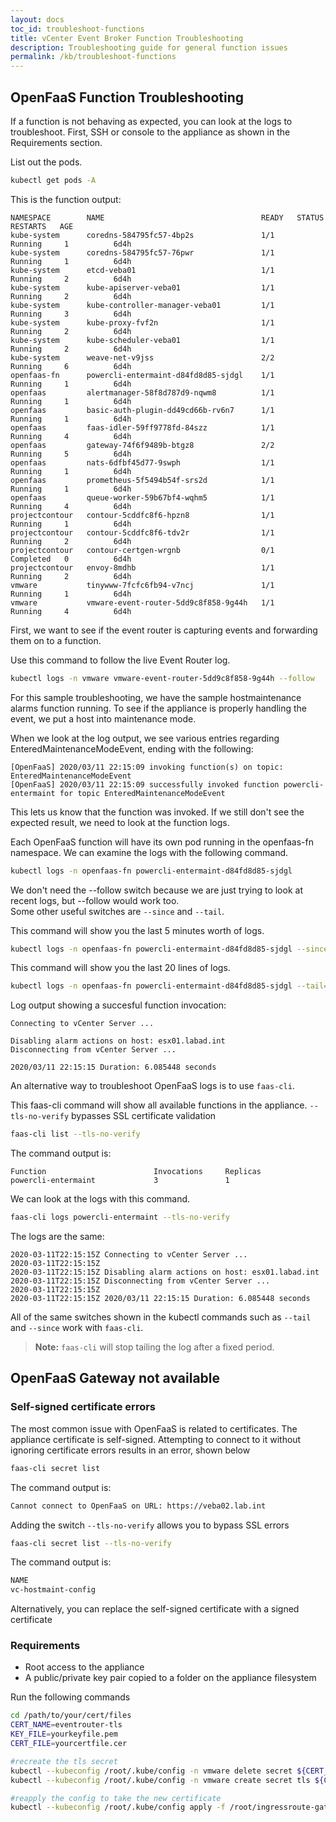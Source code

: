 ```yaml
---
layout: docs
toc_id: troubleshoot-functions
title: vCenter Event Broker Function Troubleshooting
description: Troubleshooting guide for general function issues
permalink: /kb/troubleshoot-functions
---
```


## OpenFaaS Function Troubleshooting

If a function is not behaving as expected, you can look at the logs to troubleshoot. First, SSH or console to the appliance as shown in the Requirements section.

List out the pods.

```bash
kubectl get pods -A
```

This is the function output:

```
NAMESPACE        NAME                                   READY   STATUS      RESTARTS   AGE
kube-system      coredns-584795fc57-4bp2s               1/1     Running     1          6d4h
kube-system      coredns-584795fc57-76pwr               1/1     Running     1          6d4h
kube-system      etcd-veba01                            1/1     Running     2          6d4h
kube-system      kube-apiserver-veba01                  1/1     Running     2          6d4h
kube-system      kube-controller-manager-veba01         1/1     Running     3          6d4h
kube-system      kube-proxy-fvf2n                       1/1     Running     2          6d4h
kube-system      kube-scheduler-veba01                  1/1     Running     2          6d4h
kube-system      weave-net-v9jss                        2/2     Running     6          6d4h
openfaas-fn      powercli-entermaint-d84fd8d85-sjdgl    1/1     Running     1          6d4h
openfaas         alertmanager-58f8d787d9-nqwm8          1/1     Running     1          6d4h
openfaas         basic-auth-plugin-dd49cd66b-rv6n7      1/1     Running     1          6d4h
openfaas         faas-idler-59ff9778fd-84szz            1/1     Running     4          6d4h
openfaas         gateway-74f6f9489b-btgz8               2/2     Running     5          6d4h
openfaas         nats-6dfbf45d77-9swph                  1/1     Running     1          6d4h
openfaas         prometheus-5f5494b54f-srs2d            1/1     Running     1          6d4h
openfaas         queue-worker-59b67bf4-wqhm5            1/1     Running     4          6d4h
projectcontour   contour-5cddfc8f6-hpzn8                1/1     Running     1          6d4h
projectcontour   contour-5cddfc8f6-tdv2r                1/1     Running     2          6d4h
projectcontour   contour-certgen-wrgnb                  0/1     Completed   0          6d4h
projectcontour   envoy-8mdhb                            1/1     Running     2          6d4h
vmware           tinywww-7fcfc6fb94-v7ncj               1/1     Running     1          6d4h
vmware           vmware-event-router-5dd9c8f858-9g44h   1/1     Running     4          6d4h
```

First, we want to see if the event router is capturing events and forwarding them on to a function. 

Use this command to follow the live Event Router log.

```bash
kubectl logs -n vmware vmware-event-router-5dd9c8f858-9g44h --follow
```

For this sample troubleshooting, we have the sample hostmaintenance alarms function running. To see if the appliance is properly handling the event, we put a host into maintenance mode. 

When we look at the log output, we see various entries regarding EnteredMaintenanceModeEvent, ending with the following:

```
[OpenFaaS] 2020/03/11 22:15:09 invoking function(s) on topic: EnteredMaintenanceModeEvent
[OpenFaaS] 2020/03/11 22:15:09 successfully invoked function powercli-entermaint for topic EnteredMaintenanceModeEvent
```

This lets us know that the function was invoked. If we still don't see the expected result, we need to look at the function logs.

Each OpenFaaS function will have its own pod running in the openfaas-fn namespace. We can examine the logs with the following command.

```bash
kubectl logs -n openfaas-fn powercli-entermaint-d84fd8d85-sjdgl
```

We don't need the --follow switch because we are just trying to look at recent logs, but --follow would work too.  
Some other useful switches are `--since` and `--tail`. 

This command will show you the last 5 minutes worth of logs.

```bash
kubectl logs -n openfaas-fn powercli-entermaint-d84fd8d85-sjdgl --since=5m
```

This command will show you the last 20 lines of logs.

```bash
kubectl logs -n openfaas-fn powercli-entermaint-d84fd8d85-sjdgl --tail=20
```

Log output showing a succesful function invocation: 

```
Connecting to vCenter Server ...

Disabling alarm actions on host: esx01.labad.int
Disconnecting from vCenter Server ...

2020/03/11 22:15:15 Duration: 6.085448 seconds
```

An alternative way to troubleshoot OpenFaaS logs is to use `faas-cli`.

This faas-cli command will show all available functions in the appliance. ```--tls-no-verify``` bypasses SSL certificate validation

```bash
faas-cli list --tls-no-verify
```

The command output is:

```
Function                        Invocations     Replicas
powercli-entermaint             3               1
```

We can  look at the logs with this command.

```bash
faas-cli logs powercli-entermaint --tls-no-verify
```

The logs are the same: 

```
2020-03-11T22:15:15Z Connecting to vCenter Server ...
2020-03-11T22:15:15Z
2020-03-11T22:15:15Z Disabling alarm actions on host: esx01.labad.int
2020-03-11T22:15:15Z Disconnecting from vCenter Server ...
2020-03-11T22:15:15Z
2020-03-11T22:15:15Z 2020/03/11 22:15:15 Duration: 6.085448 seconds
```

All of the same switches shown in the kubectl commands such as `--tail` and `--since` work with `faas-cli`.

> **Note:** `faas-cli` will stop tailing the log after a fixed period.

## OpenFaaS Gateway not available

### Self-signed certificate errors

The most common issue with OpenFaaS is related to certificates. The appliance certificate is self-signed. Attempting to connect to it without ignoring certificate errors results in an error, shown below

```bash
faas-cli secret list
```

The command output is:
```bash
Cannot connect to OpenFaaS on URL: https://veba02.lab.int
```

Adding the switch `--tls-no-verify` allows you to bypass SSL errors
```bash
faas-cli secret list --tls-no-verify
```

The command output is:
```bash
NAME
vc-hostmaint-config
```
Alternatively, you can replace the self-signed certificate with a signed certificate

### Requirements
* Root access to the appliance
* A public/private key pair copied to a folder on the appliance filesystem

Run the following commands

```bash
cd /path/to/your/cert/files
CERT_NAME=eventrouter-tls 
KEY_FILE=yourkeyfile.pem
CERT_FILE=yourcertfile.cer

#recreate the tls secret
kubectl --kubeconfig /root/.kube/config -n vmware delete secret ${CERT_NAME}
kubectl --kubeconfig /root/.kube/config -n vmware create secret tls ${CERT_NAME} --key ${KEY_FILE} --cert ${CERT_FILE}

#reapply the config to take the new certificate
kubectl --kubeconfig /root/.kube/config apply -f /root/ingressroute-gateway.yaml
```

